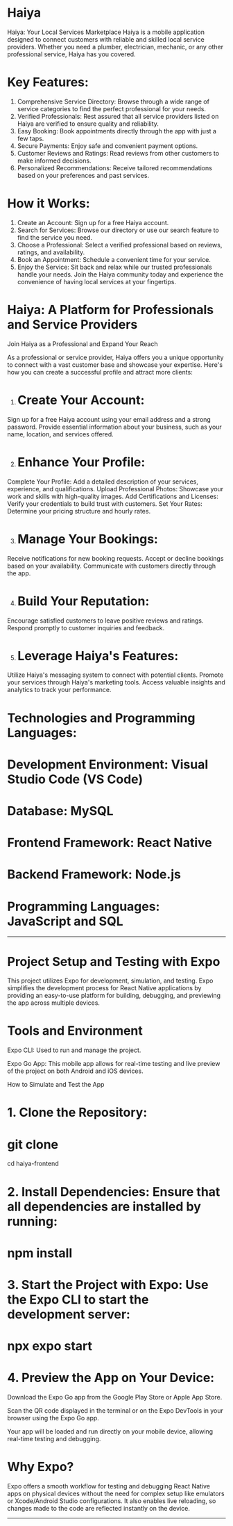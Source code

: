# Haiya
Haiya: Your Local Services Marketplace
Haiya is a mobile application designed to connect customers with reliable and skilled local service providers. Whether you need a plumber, electrician, mechanic, or any other professional service, Haiya has you covered.

# Key Features:

1. Comprehensive Service Directory: Browse through a wide range of service categories to find the perfect professional for your needs.
2. Verified Professionals: Rest assured that all service providers listed on Haiya are verified to ensure quality and reliability.
3. Easy Booking: Book appointments directly through the app with just a few taps.
4. Secure Payments: Enjoy safe and convenient payment options.
5. Customer Reviews and Ratings: Read reviews from other customers to make informed decisions.
6. Personalized Recommendations: Receive tailored recommendations based on your preferences and past services.

# How it Works:

1. Create an Account: Sign up for a free Haiya account.
2. Search for Services: Browse our directory or use our search feature to find the service you need.
3. Choose a Professional: Select a verified professional based on reviews, ratings, and availability.
4. Book an Appointment: Schedule a convenient time for your service.
5. Enjoy the Service: Sit back and relax while our trusted professionals handle your needs.
Join the Haiya community today and experience the convenience of having local services at your fingertips.


# Haiya: A Platform for Professionals and Service Providers
Join Haiya as a Professional and Expand Your Reach

As a professional or service provider, Haiya offers you a unique opportunity to connect with a vast customer base and showcase your expertise. Here's how you can create a successful profile and attract more clients:

1. # Create Your Account:
Sign up for a free Haiya account using your email address and a strong password.
Provide essential information about your business, such as your name, location, and services offered.

2. # Enhance Your Profile:
Complete Your Profile: Add a detailed description of your services, experience, and qualifications.
Upload Professional Photos: Showcase your work and skills with high-quality images.
Add Certifications and Licenses: Verify your credentials to build trust with customers.
Set Your Rates: Determine your pricing structure and hourly rates.

3. # Manage Your Bookings:
Receive notifications for new booking requests.
Accept or decline bookings based on your availability.
Communicate with customers directly through the app.

4. # Build Your Reputation:
Encourage satisfied customers to leave positive reviews and ratings.
Respond promptly to customer inquiries and feedback.

5. # Leverage Haiya's Features:
Utilize Haiya's messaging system to connect with potential clients.
Promote your services through Haiya's marketing tools.
Access valuable insights and analytics to track your performance.

# Technologies and Programming Languages:
# Development Environment: Visual Studio Code (VS Code)
# Database: MySQL
# Frontend Framework: React Native
# Backend Framework: Node.js
# Programming Languages: JavaScript and SQL



---

# Project Setup and Testing with Expo

This project utilizes Expo for development, simulation, and testing. Expo simplifies the development process for React Native applications by providing an easy-to-use platform for building, debugging, and previewing the app across multiple devices.

# Tools and Environment

Expo CLI: Used to run and manage the project.

Expo Go App: This mobile app allows for real-time testing and live preview of the project on both Android and iOS devices.


How to Simulate and Test the App

# 1. Clone the Repository:

# git clone <repository-url>
cd haiya-frontend


# 2. Install Dependencies: Ensure that all dependencies are installed by running:

# npm install


# 3. Start the Project with Expo: Use the Expo CLI to start the development server:

# npx expo start


# 4. Preview the App on Your Device:

Download the Expo Go app from the Google Play Store or Apple App Store.

Scan the QR code displayed in the terminal or on the Expo DevTools in your browser using the Expo Go app.

Your app will be loaded and run directly on your mobile device, allowing real-time testing and debugging.




# Why Expo?

Expo offers a smooth workflow for testing and debugging React Native apps on physical devices without the need for complex setup like emulators or Xcode/Android Studio configurations. It also enables live reloading, so changes made to the code are reflected instantly on the device.


---












